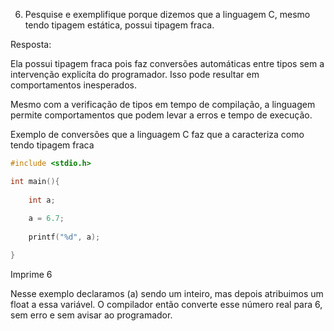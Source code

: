 6. Pesquise e exemplifique porque dizemos que a linguagem C, mesmo tendo
tipagem estática, possui tipagem fraca.

Resposta:

Ela possui tipagem fraca pois faz conversões automáticas entre tipos sem 
a intervenção explicíta do programador.
Isso pode resultar em comportamentos inesperados.

Mesmo com a verificação de tipos em tempo de compilação, a linguagem permite 
comportamentos que podem levar a erros e tempo de execução.

Exemplo de conversões que a linguagem C faz que a caracteriza como tendo tipagem fraca

```c
#include <stdio.h>

int main(){
	
	int a;
	
	a = 6.7;
	
	printf("%d", a);

}
```

Imprime 6

Nesse exemplo declaramos (a) sendo um inteiro, mas depois atribuimos um float a essa
variável. O compilador então converte esse número real para 6, sem erro e sem avisar 
ao programador.

